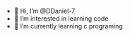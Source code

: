 - 👋 Hi, I’m @DDaniel-7
- 👀 I’m interested in learning code
- 🌱 I’m currently learning c programing


<!---
DDaniel-7/DDaniel-7 is a ✨ special ✨ repository because its `README.md` (this file) appears on your GitHub profile.
You can click the Preview link to take a look at your changes.
--->
